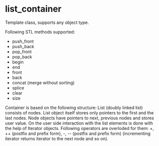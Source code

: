 list_container
==============

Template class, supports any object type.

Following STL methods supported:
- push_front
- push_back
- pop_front
- pop_back
- begin
- end
- front
- back
- concat (merge without sorting)
- splice
- clear
- size

Container is based on the following structure:
List (doubly linked list) consists of nodes. List object itself stores only pointers to the first and the last nodes.
Node objects have pointers to next, previous nodes and stores user value.
On the user side interaction with the list elements is done with the help of Iterator objects. Following operators are overloded for them: +, ++ (postfix and prefix form), -, -- (postfix and prefix form) (incrementing iterator returns iterator to the next node and so on).
